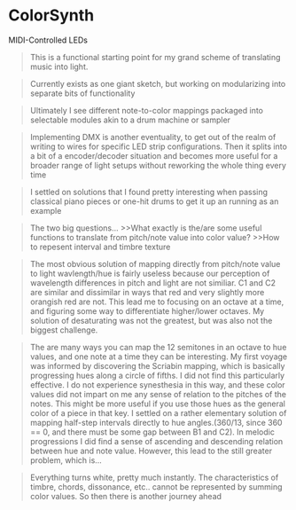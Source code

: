 # ColorSynth
 MIDI-Controlled LEDs

> This is a functional starting point for my grand scheme of translating music into light.

> Currently exists as one giant sketch, but working on modularizing into separate bits of functionality

>Ultimately I see different note-to-color mappings packaged into selectable modules akin to a drum machine or sampler

>Implementing DMX is another eventuality, to get out of the realm of writing to wires for specific LED strip configurations. Then it splits into a bit of a encoder/decoder situation and becomes more useful for a broader range of light setups without reworking the whole thing every time

>I settled on solutions that I found pretty interesting when passing classical piano pieces or one-hit drums to get it up an running as an example

>The two big questions...
	>>What exactly is the/are some useful functions to translate from pitch/note value into color value?
	>>How to repesent interval and timbre texture


>The most obvious solution of mapping directly from pitch/note value to light wavlength/hue is fairly useless because our perception of wavelength differences in pitch and light are not similiar. C1 and C2 are similar and dissimilar in ways that red and very slightly more orangish red are not. This lead me to focusing on an octave at a time, and figuring some way to differentiate higher/lower octaves. My solution of desaturating was not the greatest, but was also not the biggest challenge.

>The are many ways you can map the 12 semitones in an octave to hue values, and one note at a time they can be interesting.
	My first voyage was informed by discovering the Scriabin mapping, which is basically progressing hues along a circle of fifths. I did not find this particularly effective. I do not experience synesthesia in this way, and these color values did not impart on me any sense of relation to the pitches of the notes.
This might be more useful if you use those hues as the general color of a piece in that key.
	I settled on a rather elementary solution of mapping half-step intervals directly to hue angles.(360/13, since 360 == 0, and there must be some gap between B1 and C2). In melodic progressions I did find a sense of ascending and descending relation between hue and note value. However, this lead to the still greater problem, which is...

>Everything turns white, pretty much instantly. The characteristics of timbre, chords, dissonance, etc.. cannot be represented by summing color values. So then there is another journey ahead



